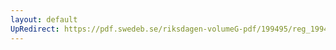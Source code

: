 ```yaml
---
layout: default
UpRedirect: https://pdf.swedeb.se/riksdagen-volumeG-pdf/199495/reg_199495/reg_199495_0288.pdf
---
```


